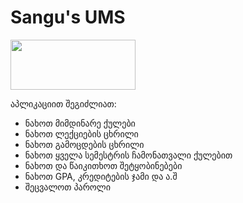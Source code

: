 # Sangu's UMS
<a href="https://play.google.com/store/apps/details?id=hexlay.ums" target="_blank">
  <img src="https://play.google.com/intl/en_us/badges/static/images/badges/en_badge_web_generic.png" width="200" height="80">
</a>

აპლიკაციით შეგიძლიათ:
- ნახოთ მიმდინარე ქულები
- ნახოთ ლექციების ცხრილი
- ნახოთ გამოცდების ცხრილი
- ნახოთ ყველა სემესტრის ჩამონათვალი ქულებით
- ნახოთ და წაიკითხოთ შეტყობინებები
- ნახოთ GPA, კრედიტების ჯამი და ა.შ
- შეცვალოთ პაროლი
